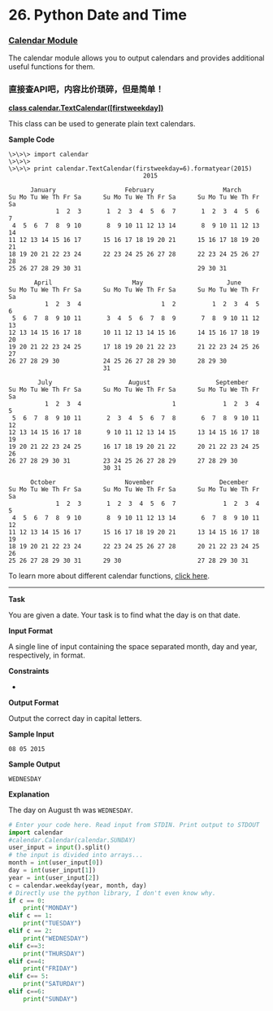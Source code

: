 # 26. Python Date and Time

### **[Calendar Module](https://docs.python.org/2/library/calendar.html#module-calendar)**

The calendar module allows you to output calendars and provides additional useful functions for them.

### 直接查API吧，内容比价琐碎，但是简单！

**[class calendar.TextCalendar([firstweekday])](https://docs.python.org/2/library/calendar.html#calendar.TextCalendar)**

This class can be used to generate plain text calendars.

**Sample Code**

    \>\>\> import calendar
    \>\>\> 
    \>\>\> print calendar.TextCalendar(firstweekday=6).formatyear(2015)
                                         2015

          January                   February                   March
    Su Mo Tu We Th Fr Sa      Su Mo Tu We Th Fr Sa      Su Mo Tu We Th Fr Sa
                 1  2  3       1  2  3  4  5  6  7       1  2  3  4  5  6  7
     4  5  6  7  8  9 10       8  9 10 11 12 13 14       8  9 10 11 12 13 14
    11 12 13 14 15 16 17      15 16 17 18 19 20 21      15 16 17 18 19 20 21
    18 19 20 21 22 23 24      22 23 24 25 26 27 28      22 23 24 25 26 27 28
    25 26 27 28 29 30 31                                29 30 31

           April                      May                       June
    Su Mo Tu We Th Fr Sa      Su Mo Tu We Th Fr Sa      Su Mo Tu We Th Fr Sa
              1  2  3  4                      1  2          1  2  3  4  5  6
     5  6  7  8  9 10 11       3  4  5  6  7  8  9       7  8  9 10 11 12 13
    12 13 14 15 16 17 18      10 11 12 13 14 15 16      14 15 16 17 18 19 20
    19 20 21 22 23 24 25      17 18 19 20 21 22 23      21 22 23 24 25 26 27
    26 27 28 29 30            24 25 26 27 28 29 30      28 29 30
                              31

            July                     August                  September
    Su Mo Tu We Th Fr Sa      Su Mo Tu We Th Fr Sa      Su Mo Tu We Th Fr Sa
              1  2  3  4                         1             1  2  3  4  5
     5  6  7  8  9 10 11       2  3  4  5  6  7  8       6  7  8  9 10 11 12
    12 13 14 15 16 17 18       9 10 11 12 13 14 15      13 14 15 16 17 18 19
    19 20 21 22 23 24 25      16 17 18 19 20 21 22      20 21 22 23 24 25 26
    26 27 28 29 30 31         23 24 25 26 27 28 29      27 28 29 30
                              30 31

          October                   November                  December
    Su Mo Tu We Th Fr Sa      Su Mo Tu We Th Fr Sa      Su Mo Tu We Th Fr Sa
                 1  2  3       1  2  3  4  5  6  7             1  2  3  4  5
     4  5  6  7  8  9 10       8  9 10 11 12 13 14       6  7  8  9 10 11 12
    11 12 13 14 15 16 17      15 16 17 18 19 20 21      13 14 15 16 17 18 19
    18 19 20 21 22 23 24      22 23 24 25 26 27 28      20 21 22 23 24 25 26
    25 26 27 28 29 30 31      29 30                     27 28 29 30 31

To learn more about different calendar functions, [click here](https://docs.python.org/2/library/calendar.html#calendar.setfirstweekday).

---

**Task**

You are given a date. Your task is to find what the day is on that date.

**Input Format**

A single line of input containing the space separated month, day and year, respectively, in    format.

**Constraints**

* 

**Output Format**

Output the correct day in capital letters.

**Sample Input**

```
08 05 2015

```

**Sample Output**

```
WEDNESDAY

```

**Explanation**

The day on August th  was `WEDNESDAY`.

```python
# Enter your code here. Read input from STDIN. Print output to STDOUT
import calendar
#calendar.Calendar(calendar.SUNDAY)
user_input = input().split()
# the input is divided into arrays...
month = int(user_input[0])
day = int(user_input[1])
year = int(user_input[2])
c = calendar.weekday(year, month, day)
# Directly use the python library, I don't even know why. 
if c == 0:
    print("MONDAY")
elif c == 1:
    print("TUESDAY")
elif c == 2:
    print("WEDNESDAY")
elif c==3:
    print("THURSDAY")
elif c==4:
    print("FRIDAY")
elif c== 5:
    print("SATURDAY")
elif c==6:
    print("SUNDAY")
```